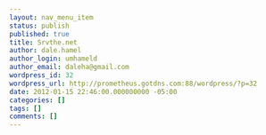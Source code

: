 ```yaml
---
layout: nav_menu_item
status: publish
published: true
title: Srvthe.net
author: dale.hamel
author_login: umhameld
author_email: daleha@gmail.com
wordpress_id: 32
wordpress_url: http://prometheus.gotdns.com:88/wordpress/?p=32
date: 2012-01-15 22:46:00.000000000 -05:00
categories: []
tags: []
comments: []
---
```


